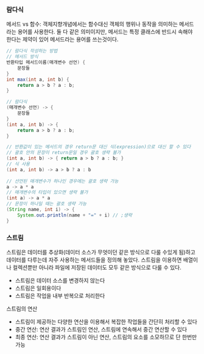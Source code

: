 ### 람다식

메서드 vs 함수: 객체지향개념에서는 함수대신 객체의 행위나 동작을 의미하는 메서드라는 용어를 사용한다. 둘 다 같은 의미이지만, 메서드는 특정 클래스에 반드시 속해야 한다는 제약이 있어 메서드라는 용어를 쓰는것이다.

```java
// 람다식 작성하는 방법
// 메서드 방식
반환타입 메서드이름(매개변수 선언) {
    문장들
}
int max(int a, int b) {
    return a > b ? a : b;
}

// 람다식
(매개변수 선언) -> {
    문장들
}
(int a, int b) -> {
    return a > b ? a : b;
}

// 반환값이 있는 메서드의 경우 return문 대신 식(expression)으로 대신 할 수 있다
// 괄호 안의 문장이 return문일 경우 괄호 생략 불가
(int a, int b) -> { return a > b ? a : b; }
// 식 사용
(int a, int b) -> a > b ? a : b
    
// 선언된 매개변수가 하나인 경우에는 괄호 생략 가능
a -> a * a
// 매개변수의 타입이 있으면 생략 불가
(int a) -> a * a
// 문장이 하나일 때는 괄호 생략 가능
(String name, int i) -> {
    System.out.println(name + "=" + i) // ;생략
}
```

### 스트림

스트림은 데이터를 추상화(데이터 소스가 무엇이던 같은 방식으로 다룰 수있게 됨)하고 데이터를 다루는데 자주 사용하는 메서드들을 정의해 놓았다. 스트림을 이용하면 배열이나 컬렉션뿐만 아니라 파일에 저장된 데이터도 모두 같은 방식으로 다룰 수 있다.

- 스트림은 데이터 소스를 변경하지 않는다
- 스트림은 일회용이다
- 스트림은 작업을 내부 반복으로 처리한다

스트림의 연산

- 스트림이 제공하는 다양한 연산을 이용해서 복잡한 작업들을 간단히 처리할 수 있다
- 중간 연산: 연산 결과가 스트림인 연산, 스트림에 연속해서 중간 연산할 수 있다
- 최종 연산: 연산 결과가 스트림이 아닌 연산, 스트림의 요소를 소모하므로 단 한번만 가능
